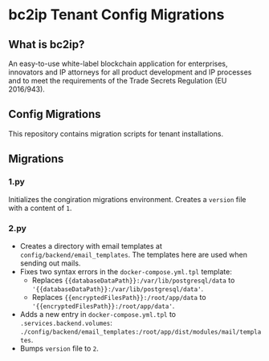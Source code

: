 # bc2ip Tenant Config Migrations

## What is bc2ip?

An easy-to-use white-label blockchain application for enterprises, innovators and IP attorneys for all product development and IP processes and to meet the requirements of the Trade Secrets Regulation (EU 2016/943).

## Config Migrations

This repository contains migration scripts for tenant installations.

## Migrations

### 1.py

Initializes the congiration migrations environment. Creates a `version` file with a content of `1`.

### 2.py

- Creates a directory with email templates at `config/backend/email_templates`. The templates here are used when sending out mails.
- Fixes two syntax errors in the `docker-compose.yml.tpl` template:
  - Replaces `{{databaseDataPath}}:/var/lib/postgresql/data` to `'{{databaseDataPath}}:/var/lib/postgresql/data'`.
  - Replaces `{{encryptedFilesPath}}:/root/app/data` to `'{{encryptedFilesPath}}:/root/app/data'`.
- Adds a new entry in `docker-compose.yml.tpl` to `.services.backend.volumes`: `./config/backend/email_templates:/root/app/dist/modules/mail/templates`.
- Bumps `version` file to `2`. 